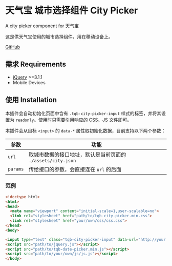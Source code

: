 天气宝 城市选择组件 City Picker
======================

A city picker component for 天气宝

这是供天气宝使用的城市选择组件，用在移动设备上。

[GitHub](https://github.com/meathill-freelance/city-picker/)

## 需求 Requirements

* [jQuery](https://jquery.com) >=3.1.1
* Mobile Devices

## 使用 Installation

本插件会自动初始化页面中含有 `.tqb-city-picker-input` 样式的标签，并将其设置为 `readonly`。使用时只需要引用响应的 CSS、JS 文件即可。

本插件会从目标 `<input>` 的 `data-*` 属性取初始化数据，目前支持以下两个参数：

| 参数 | 功能 |
|------|------|
| `url` | 取城市数据的接口地址，默认是当前页面的 `./assets/city.json` |
| `params` | 传给接口的参数，会直接连在 `url` 的后面 |

### 范例

```html
<!doctype html>
<html>
<head>
  <meta name="viewport" content="initial-scale=1,user-scalable=no">
  <link rel="stylesheet" href="path/to/tqb-city-picker.min.css">
  <link rel="stylesheet" href="your/own/css/css.css">
</head>
<body>

<input type="text" class="tqb-city-picker-input" data-url="http://your.domain.com/path/to/city/api/" data-params="some=1&thing=2">
<script src="path/to/jquery.js"></script>
<script src="path/to/tqb-date-picker.min.js"></script>
<script src="path/to/your/own/js/js.js"></script>
</body>
```